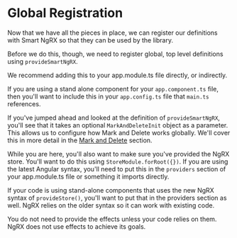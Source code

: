 # Global Registration

Now that we have all the pieces in place, we can register our definitions with Smart NgRX so that they can be used by the library.

Before we do this, though, we need to register global, top level definitions using `provideSmartNgRX`.

We recommend adding this to your app.module.ts file directly, or indirectly.

If you are using a stand alone component for your `app.component.ts` file, then you'll want to include this in your `app.config.ts` file that `main.ts` references.

If you've jumped ahead and looked at the definition of `provideSmartNgRX`, you'll see that it takes an optional `MarkAndDeleteInit` object as a parameter. This allows us to configure how Mark and Delete works globally. We'll cover this in more detail in the [Mark and Delete](/using-smart-ng-rx/mark-and-delete) section.

While you are here, you'll also want to make sure you've provided the NgRX store. You'll want to do this using `StoreModule.forRoot({})`. If you are using the latest Angular syntax, you'll need to put this in the `providers` section of your app.module.ts file or something it imports directly.

If your code is using stand-alone components that uses the new NgRX syntax of `provideStore()`, you'll want to put that in the providers section as well. NgRX relies on the older syntax so it can work with existing code.

You do not need to provide the effects unless your code relies on them. NgRX does not use effects to achieve its goals.
